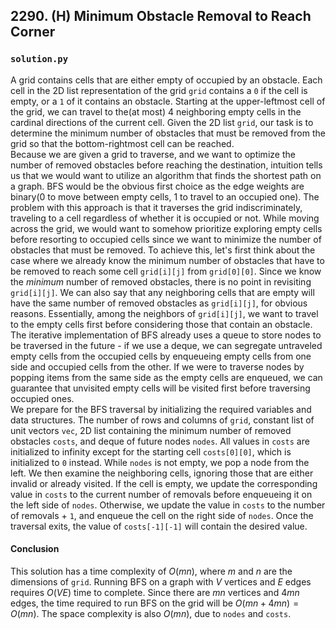 ## 2290. (H) Minimum Obstacle Removal to Reach Corner

### `solution.py`
A grid contains cells that are either empty of occupied by an obstacle. Each cell in the 2D list representation of the grid `grid` contains a `0` if the cell is empty, or a `1` of it contains an obstacle. Starting at the upper-leftmost cell of the grid, we can travel to the(at most) 4 neighboring empty cells in the cardinal directions of the current cell. Given the 2D list `grid`, our task is to determine the minimum number of obstacles that must be removed from the grid so that the bottom-rightmost cell can be reached.  
Because we are given a grid to traverse, and we want to optimize the number of removed obstacles before reaching the destination, intuition tells us that we would want to utilize an algorithm that finds the shortest path on a graph. BFS would be the obvious first choice as the edge weights are binary(0 to move between empty cells, 1 to travel to an occupied one). The problem with this approach is that it traverses the grid indiscriminately, traveling to a cell regardless of whether it is occupied or not. While moving across the grid, we would want to somehow prioritize exploring empty cells before resorting to occupied cells since we want to minimize the number of obstacles that must be removed. To achieve this, let's first think about the case where we already know the minimum number of obstacles that have to be removed to reach some cell `grid[i][j]` from `grid[0][0]`. Since we know the *minimum* number of removed obstacles, there is no point in revisiting `grid[i][j]`. We can also say that any neighboring cells that are empty will have the same number of removed obstacles as `grid[i][j]`, for obvious reasons. Essentially, among the neighbors of `grid[i][j]`, we want to travel to the empty cells first before considering those that contain an obstacle. The iterative implementation of BFS already uses a queue to store nodes to be traversed in the future - if we use a deque, we can segregate untraveled empty cells from the occupied cells by enqueueing empty cells from one side and occupied cells from the other. If we were to traverse nodes by popping items from the same side as the empty cells are enqueued, we can guarantee that unvisited empty cells will be visited first before traversing occupied ones.  
We prepare for the BFS traversal by initializing the required variables and data structures. The number of rows and columns of `grid`, constant list of unit vectors `vec`, 2D list containing the minimum number of removed obstacles `costs`, and deque of future nodes `nodes`. All values in `costs` are initialized to infinity except for the starting cell `costs[0][0]`, which is initialized to `0` instead. While `nodes` is not empty, we pop a node from the left. We then examine the neighboring cells, ignoring those that are either invalid or already visited. If the cell is empty, we update the corresponding value in `costs` to the current number of removals before enqueueing it on the left side of `nodes`. Otherwise, we update the value in `costs` to the number of removals + `1`, and enqueue the cell on the right side of `nodes`. Once the traversal exits, the value of `costs[-1][-1]` will contain the desired value.  

#### Conclusion
This solution has a time complexity of $O(mn)$, where $m$ and $n$ are the dimensions of `grid`. Running BFS on a graph with $V$ vertices and $E$ edges requires $O(VE)$ time to complete. Since there are $mn$ vertices and $4mn$ edges, the time required to run BFS on the grid will be $O(mn+4mn) = O(mn)$. The space complexity is also $O(mn)$, due to `nodes` and `costs`.  
  

